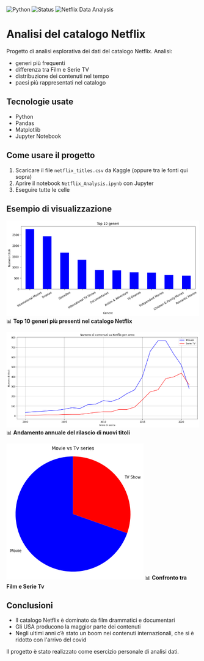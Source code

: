 ![Python](https://img.shields.io/badge/python-v3.9-blue.svg)
![Status](https://img.shields.io/badge/status-complete-green.svg)
![Netflix Data Analysis](https://img.shields.io/badge/Netflix-Data%20Analysis-yellow.svg)


# Analisi del catalogo Netflix

Progetto di analisi esplorativa dei dati del catalogo Netflix.
Analisi:
- generi più frequenti
- differenza tra Film e Serie TV
- distribuzione dei contenuti nel tempo
- paesi più rappresentati nel catalogo

## Tecnologie usate
- Python
- Pandas
- Matplotlib
- Jupyter Notebook

## Come usare il progetto
1. Scaricare il file `netflix_titles.csv` da Kaggle (oppure tra le fonti qui sopra)
2. Aprire il notebook `Netflix_Analysis.ipynb` con Jupyter
3. Eseguire tutte le celle

## Esempio di visualizzazione

![Top Genres](top10Genres.png)
📊 **Top 10 generi più presenti nel catalogo Netflix**

![Anno di rilascio](yearofrelease.png)
📊 **Andamento annuale del rilascio di nuovi titoli**

![Movie Vs Tv Series](Moviesvstvshow.png)
📊 **Confronto tra Film e Serie Tv**

## Conclusioni

- Il catalogo Netflix è dominato da film drammatici e documentari
- Gli USA producono la maggior parte dei contenuti
- Negli ultimi anni c’è stato un boom nei contenuti internazionali, che si è ridotto con l'arrivo del covid


Il progetto è stato realizzato come esercizio personale di analisi dati.
